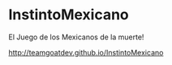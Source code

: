 InstintoMexicano
================

El Juego de los Mexicanos de la muerte!

http://teamgoatdev.github.io/InstintoMexicano
